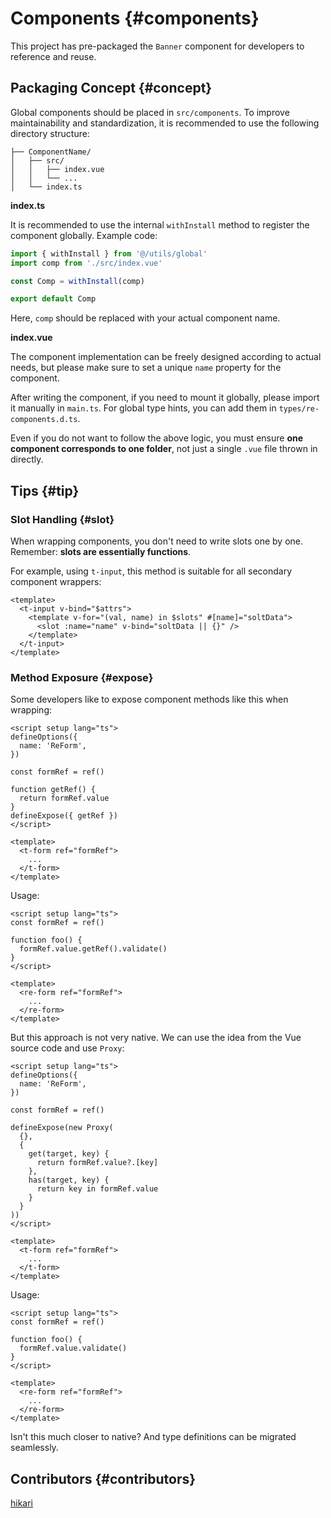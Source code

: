 # Components {#components}

This project has pre-packaged the `Banner` component for developers to reference and reuse.

## Packaging Concept {#concept}

Global components should be placed in `src/components`. To improve maintainability and standardization, it is recommended to use the following directory structure:

```
├── ComponentName/
│   ├── src/
│   │   ├── index.vue
│   │   └── ...
│   └── index.ts
```

**index.ts**

It is recommended to use the internal `withInstall` method to register the component globally. Example code:

```ts
import { withInstall } from '@/utils/global'
import comp from './src/index.vue'

const Comp = withInstall(comp)

export default Comp
```

Here, `comp` should be replaced with your actual component name.

**index.vue**

The component implementation can be freely designed according to actual needs, but please make sure to set a unique `name` property for the component.

After writing the component, if you need to mount it globally, please import it manually in `main.ts`. For global type hints, you can add them in `types/re-components.d.ts`.

Even if you do not want to follow the above logic, you must ensure **one component corresponds to one folder**, not just a single `.vue` file thrown in directly.

## Tips {#tip}

### Slot Handling {#slot}

When wrapping components, you don't need to write slots one by one. Remember: **slots are essentially functions**.

For example, using `t-input`, this method is suitable for all secondary component wrappers:

```vue
<template>
  <t-input v-bind="$attrs">
    <template v-for="(val, name) in $slots" #[name]="soltData">
      <slot :name="name" v-bind="soltData || {}" />
    </template>
  </t-input>
</template>
```

### Method Exposure {#expose}

Some developers like to expose component methods like this when wrapping:

```vue
<script setup lang="ts">
defineOptions({
  name: 'ReForm',
})

const formRef = ref()

function getRef() {
  return formRef.value
}
defineExpose({ getRef })
</script>

<template>
  <t-form ref="formRef">
    ...
  </t-form>
</template>
```

Usage:

```vue
<script setup lang="ts">
const formRef = ref()

function foo() {
  formRef.value.getRef().validate()
}
</script>

<template>
  <re-form ref="formRef">
    ...
  </re-form>
</template>
```

But this approach is not very native. We can use the idea from the Vue source code and use `Proxy`:

```vue
<script setup lang="ts">
defineOptions({
  name: 'ReForm',
})

const formRef = ref()

defineExpose(new Proxy(
  {},
  {
    get(target, key) {
      return formRef.value?.[key]
    },
    has(target, key) {
      return key in formRef.value
    }
  }
))
</script>

<template>
  <t-form ref="formRef">
    ...
  </t-form>
</template>
```

Usage:

```vue
<script setup lang="ts">
const formRef = ref()

function foo() {
  formRef.value.validate()
}
</script>

<template>
  <re-form ref="formRef">
    ...
  </re-form>
</template>
```

Isn't this much closer to native? And type definitions can be migrated seamlessly.

## Contributors {#contributors}

[hikari](https://github.com/liuyax0818)
